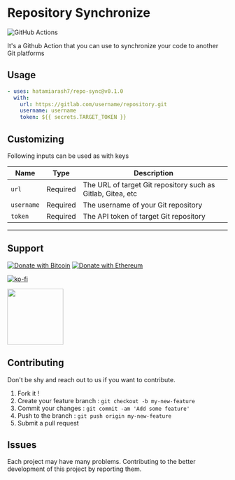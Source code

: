 # Repository Synchronize

![GitHub Actions](https://img.shields.io/badge/github%20actions-%232671E5.svg?style=for-the-badge&logo=githubactions&logoColor=white)

It's a Github Action that you can use to synchronize your code to another Git platforms

## Usage

```yaml
- uses: hatamiarash7/repo-sync@v0.1.0
  with:
    url: https://gitlab.com/username/repository.git
    username: username
    token: ${{ secrets.TARGET_TOKEN }}
```

## Customizing

Following inputs can be used as with keys

| Name       | Type     | Description                                                 |
| ---------- | -------- | ----------------------------------------------------------- |
| `url`      | Required | The URL of target Git repository such as Gitlab, Gitea, etc |
| `username` | Required | The username of your Git repository                         |
| `token`    | Required | The API token of target Git repository                      |

---

## Support

[![Donate with Bitcoin](https://en.cryptobadges.io/badge/micro/3GhT2ABRuHuXGNzP6DH5KvLZRTXCBKkx2y)](https://en.cryptobadges.io/donate/3GhT2ABRuHuXGNzP6DH5KvLZRTXCBKkx2y) [![Donate with Ethereum](https://en.cryptobadges.io/badge/micro/0x4832fd8e2cfade141dc4873cc00cf77de604edde)](https://en.cryptobadges.io/donate/0x4832fd8e2cfade141dc4873cc00cf77de604edde)

[![ko-fi](https://www.ko-fi.com/img/githubbutton_sm.svg)](https://ko-fi.com/D1D1WGU9)

<div><a href="https://payping.ir/@hatamiarash7"><img src="https://cdn.payping.ir/statics/Payping-logo/Trust/blue.svg" height="128" width="128"></a></div>

## Contributing

Don't be shy and reach out to us if you want to contribute.

1. Fork it !
2. Create your feature branch : `git checkout -b my-new-feature`
3. Commit your changes : `git commit -am 'Add some feature'`
4. Push to the branch : `git push origin my-new-feature`
5. Submit a pull request

## Issues

Each project may have many problems. Contributing to the better development of this project by reporting them.
